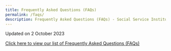 ```yaml
---
title: Frequently Asked Questions (FAQs)
permalink: /faqs/
description: Frequently Asked Questions (FAQs) - Social Service Institute
---
```

Updated on 2 October 2023

[Click here to view our list of Frequently Asked Questions (FAQs)](/files/ssi%20faqs_oct%202023.pdf)
